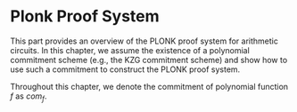 # Plonk Proof System
This part provides an overview of the PLONK proof system for arithmetic circuits.
In this chapter, we assume the existence of a polynomial commitment scheme (e.g., the KZG commitment scheme) and show how to use such a commitment to construct the PLONK proof system.

Throughout this chapter, we denote the commitment of polynomial function $f$ as $com_f$.